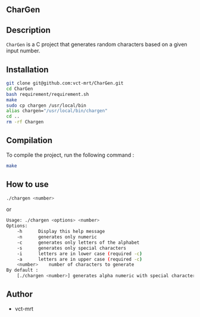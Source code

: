 ## CharGen

## Description
`CharGen` is a C project that generates random characters based on a given input number.

## Installation
```bash
git clone git@github.com:vct-mrt/CharGen.git
cd CharGen
bash requirement/requirement.sh
make
sudo cp chargen /usr/local/bin
alias chargen="/usr/local/bin/chargen"
cd ..
rm -rf Chargen
```


## Compilation
To compile the project, run the following command :
```bash
make
```

## How to use
```bash
./chargen <number>
```
or
```bash
Usage: ./chargen <options> <number>
Options:
	-h		Display this help message
	-n		generates only numeric
	-c		generates only letters of the alphabet
	-s		generates only special characters
	-i		letters are in lower case (required -c)
	-a		letters are in upper case (required -c)
	<number>	number of characters to generate
By default :
	[./chargen <number>] generates alpha numeric with special characters
```

## Author
- vct-mrt
